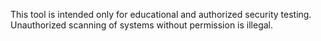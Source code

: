 This tool is intended only for educational and authorized security testing.
Unauthorized scanning of systems without permission is illegal.